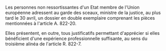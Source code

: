 Les personnes non ressortissantes d'un Etat membre de l'Union européenne adressent au garde des sceaux, ministre de la justice, au plus tard le 30 avril, un dossier en double exemplaire comprenant les pièces mentionnées à l'article A. 822-20.

Elles présentent, en outre, tous justificatifs permettant d'apprécier si elles bénéficient d'une expérience professionnelle suffisante, au sens du troisième alinéa de l'article R. 822-7.
